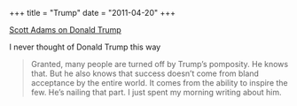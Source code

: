 +++
title = "Trump"
date = "2011-04-20"
+++

[Scott Adams on Donald Trump](http://dilbert.com/blog/entry/donald_trump_magnificent_bastard/)

I never thought of Donald Trump this way

> Granted, many people are turned off by Trump’s pomposity. He knows that. But
he also knows that success doesn’t come from bland acceptance by the entire
world. It comes from the ability to inspire the few. He’s nailing that part. I
just spent my morning writing about him.

